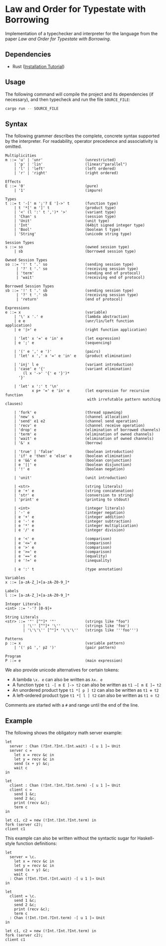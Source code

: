 # Law and Order for Typestate with Borrowing

Implementation of a typechecker and interpreter for the language from the paper
*Law and Order for Typestate with Borrowing*.

## Dependencies

- Rust ([Installation Tutorial](https://www.rust-lang.org/tools/install))

## Usage

The following command will compile the project and its dependencies (if necessary), and then
typecheck and run the file `SOURCE_FILE`:

```bash
cargo run -- SOURCE_FILE
```

## Syntax

The following grammer describes the complete, concrete syntax supported by the interpreter.
For readability, operator precedence and associativity is omitted.

```
Multiplicities
m ::= 'u' | 'unr'                   (unrestricted)
    | 'p' | 'lin'                   (linear/"parallel")
    | 'l' | 'left'                  (left ordered)
    | 'r' | 'right'                 (right ordered)

Effects
E ::= '0'                           (pure)
    | '1'                           (impure)

Types
t ::= t '-[' m ';'? E ']->' t       (function type)
    | t '*[' m ']' t                (product type)
    | '<' (l ':' t ',')* '>'        (variant type)
    | 'Chan' s                      (session type)
    | 'Unit'                        (unit type)
    | 'Int'                         (64bit signed integer type)
    | 'Bool'                        (boolean t type)
    | 'String'                      (unicode string type)

Session Types
s ::= so                            (owned session type)
    | sb                            (borrowed session type)

Owned Session Types
so ::= '!' t '.' so                 (sending session type)
     | '?' t '.' so                 (receiving session type)
     | 'term'                       (sending end of protocol)
     | 'wait'                       (receiving end of protocol)

Borrowed Session Types
sb ::= '!' t '.' sb                 (sending session type)
     | '?' t '.' sb                 (receiving session type)
     | 'return'                     (end of protocol)

Expressions
e ::= x                             (variable)
    | '\' x '.' e                   (lambda abstraction)
    | e e                           (unr/lin/left function application)
    | e '|>' e                      (right function application)

    | 'let' x '=' e 'in' e          (let expression)
    | e ';' e                       (sequencing)

    | '(' e ',' e ')'               (pairs)
    | 'let' x ',' x '=' e 'in' e    (product elimination)

    | 'inj' l e                     (variant introduction)
    | 'case' e '{'                  (variant elimination)
        (l x '->' '{' e '}')*
      '}'

    | 'let' x ':' t '\n'
            x p+ '=' e 'in' e       (let expression for recursive function
                                     with irrefutable pattern matching clauses)

    | 'fork' e                      (thread spawning)
    | 'new' s                       (channel allocation)
    | 'send' e1 e2                  (channel send operation)
    | 'recv' e                      (channel receive operation)
    | 'drop' e                      (elimination of borrowed channels)
    | 'term' e                      (elimination of owned channels)
    | 'wait' e                      (elimination of owned channels)
    | '&' x                         (borrow)

    | 'true' | 'false'              (boolean introduction)
    | 'if' e 'then' e 'else' e      (boolean elimination)
    | e '&&' e                      (boolean conjunction)
    | e '||' e                      (boolean disjunction)
    | '!' e                         (boolean negation)

    | 'unit'                        (unit introduction)

    | <str>                         (string literals)
    | e '+' e                       (string concatenation)
    | 'str' e                       (conversion to string)
    | 'print' e                     (printing to stdout)

    | <int>                         (integer literals)
    | '-' e                         (integer negation)
    | e '+' e                       (integer addition)
    | e '-' e                       (integer subtraction)
    | e '*' e                       (integer multiplication)
    | e '/' e                       (integer division)

    | e '<' e                       (comparison)
    | e '<=' e                      (comparison)
    | e '>' e                       (comparison)
    | e '>=' e                      (comparison)
    | e '==' e                      (equality)
    | e '!=' e                      (inequality)

    | e ':' t                       (type annotation)
    
Variables
x ::= [a-zA-Z_]+[a-zA-Z0-9_]*

Labels
l ::= [a-zA-Z_]+[a-zA-Z0-9_]*

Integer Literals
<int> ::= '-'? [0-9]+

String Literals
<str> ::= '"' [^"]* '"'             (strings like "foo")
        | '\'' [^"]* '\''           (strings like 'foo')
        | '\'\'\'' [^"]* '\'\'\''   (strings like '''foo''')

Patterns
p ::= x                             (variable pattern)
    | '(' p1 ',' p2 ')'             (pair pattern)
    
Program
P ::= e                             (main expression)
```

We also provide unicode alternatives for certain tokens:
- A lambda `\x. e` can also be written as `λx. e`
- A function type `t1 -[ m E ]-> t2` can also be written as `t1 –[ m E ]→ t2`
- An unordered product type `t1 *[ p ] t2` can also be written as `t1 ⊗ t2`
- A left-ordered product type `t1 *[ l ] t2` can also be written as `t1 ⊙ t2`

Comments are started with a `#` and range until the end of the line.

## Example

The following shows the obligatory math server example:

```
let 
  server : Chan (?Int.?Int.!Int.wait) -[ u 1 ]→ Unit
  server c =
    let x = recv &c in
    let y = recv &c in
    send (x + y) &c;
    wait c
in

let
  client : Chan (!Int.!Int.?Int.term) -[ u 1 ]→ Unit
  client c =
    send 1 &c;
    send 2 &c;
    print (recv &c);
    term c
in

let c1, c2 = new (!Int.!Int.?Int.term) in
fork (server c2);
client c1
```

This example can also be written without the syntactic sugar for Haskell-style
function definitions:

```
let 
  server = \c.
    let x = recv &c in
    let y = recv &c in
    send (x + y) &c;
    wait c
  : Chan (?Int.?Int.!Int.wait) -[ u 1 ]→ Unit
in

let
  client = \c.
    send 1 &c;
    send 2 &c;
    print (recv &c);
    term c
  : Chan (!Int.!Int.?Int.term) -[ u 1 ]→ Unit
in

let c1, c2 = new (!Int.!Int.?Int.term) in
fork (server c2);
client c1
```

